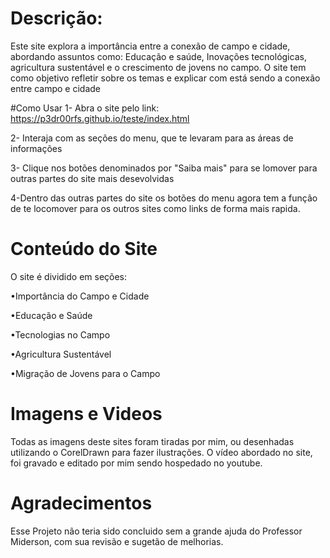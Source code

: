 # Descrição: 
Este site explora a importância entre a conexão de campo e cidade, abordando assuntos como: Educação e saúde, Inovações tecnológicas, agricultura sustentável e o crescimento de jovens no campo. O site tem como objetivo refletir sobre os temas e explicar com está sendo a conexão entre campo e cidade

#Como Usar
1- Abra o site pelo link: https://p3dr00rfs.github.io/teste/index.html

2- Interaja com as seções do menu, que te levaram para as áreas de informações

3- Clique nos botões denominados por "Saiba mais" para se lomover para outras partes do site mais desevolvidas

4-Dentro das outras partes do site os botões do menu agora tem a função de te locomover para os outros sites como links de forma mais rapida.

# Conteúdo do Site
O site é dividido em seções:

•Importância do Campo e Cidade

•Educação e Saúde

•Tecnologias no Campo

•Agricultura Sustentável

•Migração de Jovens para o Campo

# Imagens e Videos
Todas as imagens deste sites foram tiradas por mim, ou desenhadas utilizando o CorelDrawn para fazer ilustrações. O vídeo abordado no site, foi gravado e editado por mim sendo hospedado no youtube.

# Agradecimentos
Esse Projeto não teria sido concluido sem a grande ajuda do Professor Miderson, com sua revisão e sugetão de melhorias.
